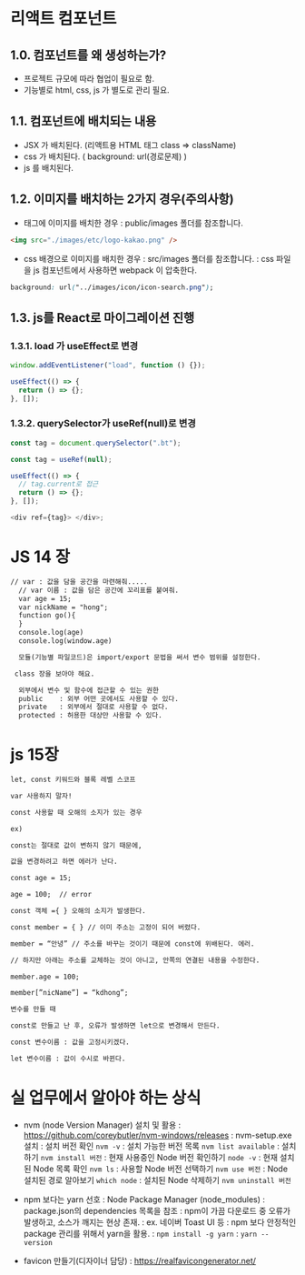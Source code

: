 # 리액트 컴포넌트

## 1.0. 컴포넌트를 왜 생성하는가?

- 프로젝트 규모에 따라 협업이 필요로 함.
- 기능별로 html, css, js 가 별도로 관리 필요.

## 1.1. 컴포넌트에 배치되는 내용

- JSX 가 배치된다. (리액트용 HTML 태그 class => className)
- css 가 배치된다. ( background: url(경로문제) )
- js 를 배치된다.

## 1.2. 이미지를 배치하는 2가지 경우(주의사항)

- 태그에 이미지를 배치한 경우
  : public/images 폴더를 참조합니다.

```html
<img src="./images/etc/logo-kakao.png" />
```

- css 배경으로 이미지를 배치한 경우
  : src/images 폴더를 참조합니다.
  : css 파일을 js 컴포넌트에서 사용하면 webpack 이 압축한다.

```css
background: url("../images/icon/icon-search.png");
```

## 1.3. js를 React로 마이그레이션 진행

### 1.3.1. load 가 useEffect로 변경

```js
window.addEventListener("load", function () {});

useEffect(() => {
  return () => {};
}, []);
```

### 1.3.2. querySelector가 useRef(null)로 변경

```js
const tag = document.querySelector(".bt");

const tag = useRef(null);

useEffect(() => {
  // tag.current로 접근
  return () => {};
}, []);

<div ref={tag}> </div>;
```

# JS 14 장

```txt
// var : 값을 담을 공간을 마련해줘.....
  // var 이름 : 값을 담은 공간에 꼬리표를 붙여줘.
  var age = 15;
  var nickName = "hong";
  function go(){
  }
  console.log(age)
  console.log(window.age)

  모듈(기능별 파일코드)은 import/export 문법을 써서 변수 범위를 설정한다.

 class 장을 보아야 해요.

  외부에서 변수 및 함수에 접근할 수 있는 권한
  public    : 외부 어떤 곳에서도 사용할 수 있다.
  private   : 외부에서 절대로 사용할 수 없다.
  protected : 허용한 대상만 사용할 수 있다.
```

# js 15장

```txt
let, const 키워드와 블록 레벨 스코프

var 사용하지 말자!

const 사용할 때 오해의 소지가 있는 경우

ex)

const는 절대로 값이 변하지 않기 때문에,

값을 변경하려고 하면 에러가 난다.

const age = 15;

age = 100;  // error

const 객체 ={ } 오해의 소지가 발생한다.

const member = { } // 이미 주소는 고정이 되어 버렸다.

member = “안녕” // 주소를 바꾸는 것이기 때문에 const에 위배된다. 에러.

// 하지만 아래는 주소를 교체하는 것이 아니고, 안쪽의 연결된 내용을 수정한다.

member.age = 100;

member[”nicName”] = “kdhong”;

변수를 만들 때

const로 만들고 난 후, 오류가 발생하면 let으로 변경해서 만든다.

const 변수이름 : 값을 고정시키겠다.

let 변수이름 : 값이 수시로 바뀐다.
```

# 실 업무에서 알아야 하는 상식

- nvm (node Version Manager) 설치 및 활용
  : https://github.com/coreybutler/nvm-windows/releases
  : nvm-setup.exe 설치
  : 설치 버전 확인 `nvm -v`
  : 설치 가능한 버전 목록 `nvm list available`
  : 설치하기 `nvm install 버전`
  : 현재 사용중인 Node 버전 확인하기 `node -v`
  : 현재 설치된 Node 목록 확인 `nvm ls`
  : 사용할 Node 버전 선택하기 `nvm use 버전`
  : Node 설치된 경로 알아보기 `which node`
  : 설치된 Node 삭제하기 `nvm uninstall 버전`

- npm 보다는 yarn 선호
  : Node Package Manager (node_modules)
  : package.json의 dependencies 목록을 참조
  : npm이 가끔 다운로드 중 오류가 발생하고, 소스가 깨지는 현상 존재.
  : ex. 네이버 Toast UI 등
  : npm 보다 안정적인 package 관리를 위해서 yarn을 활용.
  : `npm install -g yarn`
  : `yarn --version`

- favicon 만들기(디자이너 담당)
  : https://realfavicongenerator.net/
